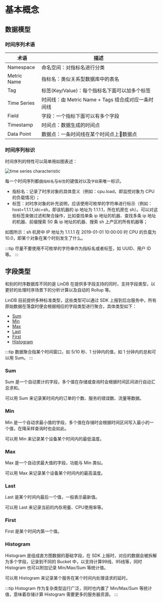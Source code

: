 # 基本概念

## 数据模型

### 时间序列术语

| 术语  |  描述 |
|------|-------|
| Namespace| 命名空间：对指标名进行分类 |
| Metric Name | 指标名：类似关系型数据库中的表名 | 
| Tag | 标签(Key/Value)：每个指标名下面可以加多个标签 |  
| Time Series | 时间线：由 Metric Name + Tags 组合成对应一条时间线 |   
| Field | 字段：一个指标下面可以有多个字段 |   
| Timestamp | 时间点：数据生成的时间点 |   
| Data Point | 数据点：一条时间线在某个时间点上数据点 |

### 时间序列标识

时间序列的特性可以简单用如图表述：

![time series characteristic](@images/design/time_series_characteristic.png)

每一个时间序列都由`指标名`与`标签`的键值对以及`字段`来唯一标识。

- 指标名：记录了时序对象的具体意义（例如：cpu.load，即监控对象为 CPU 的负载情况）；
- 标签：对时序对象的补充说明，应该使用可枚举的字符串进行标示（例如：host=1.1.1.1,idc=sh，即该机器的 ip 地址为 1.1.1.1，所在机房在 sh）。可以对这些标签来做过滤和聚合操作，比如查找单条 ip 地址的机器、查找多条 ip 地址的机器、前缀搜索 50 条 ip 地址的机器、搜索 sh 上产区的所有机器等；

如图所示：sh 机房中 IP 地址为 1.1.1.1 在 2019-01-01 10:00:00 时 CPU 的负载为 10.0，即某个对象在某个时刻发生了什么。

:::tip
尽量不要使用不可枚举的字符串作为指标名或者标签，如 UUID、用户 ID 等。
:::

## 字段类型

和别的时序数据库不同的是 LinDB 在提供多字段支持的同时，支持字段类型，以更好的处理时序场景下的分析计算以及自动的 Rollup 等。

LinDB 目前提供多种标准类型，这些类型可以通过 SDK 上报到后台服务中，所有原始数据在落盘时便会根据相应的字段类型进行聚合，具体类型如下：

- [Sum](#sum)
- [Min](#min)
- [Max](#max)
- [Last](#last)
- [First](#first)
- [Histogram](#histogram)

:::tip
数据聚合指某个时间窗口，如 5/10 秒、1 分钟内的值，如 1 分钟内的总和可以用 Sum。
:::

### Sum

Sum 是一个自动累计的字段，多个值在存储或查询时会根据时间区间进行自动汇总求和。

可以用 Sum 来记录某时间内的订单的个数、服务的错误数、流量等数据。

### Min

Min 是一个自动求最小值的字段，多个值在存储时会根据时间区间写入最小的一个值，在降采样查询时也会如此。

可以用 Min 来记录某个设备某个时间内的最低温度。

### Max

Max 是一个自动求最大值的字段，功能与 Min 类似。

可以用 Max 来记录某个设备某个时间内的最高温度。

### Last 

Last 是某个时间内最后一个值，一般表示最新值。

可以用 Last 来记录当前的内存用量、CPU使用率等。

### First 

First 是某个时间内第一个值。

### Histogram

Histogram 是组成直方图数据的基础字段，在 SDK 上报时，对应的数据会被拆解为多个字段，记录到不同的 Bucket 中，以支持计算99线、95线等，同时 Histogram 也可以附加记录 Min/Max/Sum 等统计值。

可以用 Histogram 来记录某个服务在某个时间内处理请求的延时。

:::tip
Histogram 作为复杂类型运行广泛，同时也内置了 Min/Max/Sum 等统计值，意味着存储计算 Histogram 需要更多的服务器资源。
:::